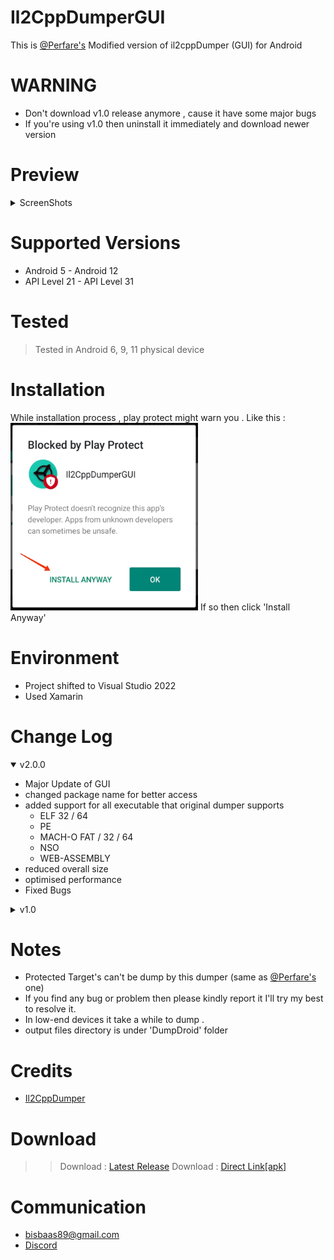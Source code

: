 # Il2CppDumperGUI
This is [@Perfare's](https://github.com/Perfare/Il2CppDumper) Modified version of il2cppDumper (GUI)  for Android

# WARNING
* Don't download v1.0 release anymore , cause it have some major bugs
* If you're using v1.0 then uninstall it immediately and download newer version

# Preview
<details>
<summary>ScreenShots</summary>
<br>
<img src="Images/home.jpg" width="300" height= "580"/>
<img src="Images/config.jpg" width="300" height= "580"/>
<img src="Images/done.jpg" width="300" height= "580"/>
<img src="Images/input.jpg" width="300" height= "580"/>
<br><br>

</details>


# Supported Versions
* Android 5 - Android 12
* API Level 21 - API Level 31

# Tested
  > Tested in Android 6, 9, 11 physical device

# Installation
 While installation process , play protect might warn you . Like this :
 <img src="Images/error.jpg" width="300" height= "300"/>
 If so then click 'Install Anyway'

# Environment
* Project shifted to Visual Studio 2022
* Used Xamarin


# Change Log
<details open>
<summary> v2.0.0</summary>

* Major Update of GUI
* changed package name for better access
* added support for all executable that original dumper supports
  * ELF 32 / 64
  * PE
  * MACH-O FAT / 32 / 64
  * NSO
  * WEB-ASSEMBLY
* reduced overall size
* optimised performance
* Fixed Bugs
</details>

<details>
<summary> v1.0</summary>

* Initial release
* Supported Binary
  * ELF 32 /64
</details>


# Notes 
* Protected Target's can't be dump by this dumper (same as [@Perfare's](https://github.com/Perfare/Il2CppDumper) one)
* If you find any bug or problem then please kindly report it I'll try my best to resolve it.
* In low-end devices it take a while to dump .
* output files directory is under 'DumpDroid' folder
# Credits
 * [Il2CppDumper](https://github.com/Perfare/Il2CppDumper)

# Download
>> Download : [Latest Release](https://github.com/Poko-Apps/Il2cppDumpDroidGUI/releases/tag/v2.0.0)
>> Download : [Direct Link[apk]](https://github.com/Poko-Apps/Il2cppDumpDroidGUI/releases/download/v2.0.0/Il2CppDumperGUI_v2.0.0.apk)

# Communication
 * bisbaas89@gmail.com
 * [Discord](https://discord.gg/XxBYZztJdE)
